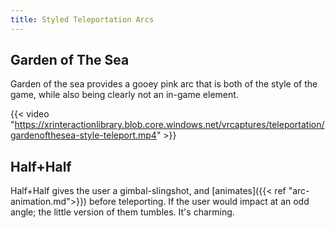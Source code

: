 ```yaml
---
title: Styled Teleportation Arcs
---
```


## Garden of The Sea
Garden of the sea provides a gooey pink arc that is both of the style of the game, while also being clearly not an in-game element.

{{< video "https://xrinteractionlibrary.blob.core.windows.net/vrcaptures/teleportation/gardenofthesea-style-teleport.mp4" >}}

## Half+Half
Half+Half gives the user a gimbal-slingshot, and [animates]({{< ref "arc-animation.md">}}) before teleporting. If the user would impact at an odd angle; the little version of them tumbles. It's charming.